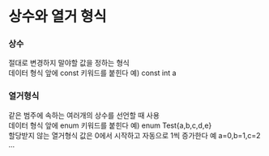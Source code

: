 # 상수와 열거 형식
### 상수  
절대로 변경하지 말야할 값을 정하는 형식  
데이터 형식 앞에 const 키워드를 붙힌다 예) const int a  

    
### 열거형식  
같은 범주에 속하는 여러개의 상수를 선언할 때 사용  
데이터 형식 앞에 enum 키워드를 붙힌다 예) enum Test{a,b,c,d,e}  
할당받지 않는 열거형식 값은 0에서 시작하고 자동으로 1씩 증가한다 예 a=0,b=1,c=2 ...  





